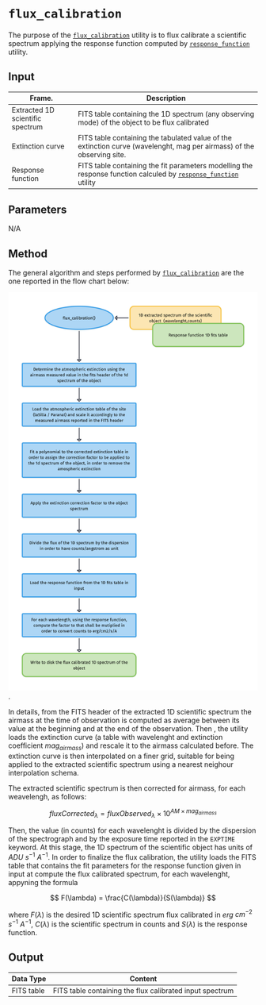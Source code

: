 # `flux_calibration` 

The purpose of the [`flux_calibration`](#soxspipe.commonutils.flux_calibration) utility is to flux calibrate a scientific spectrum applying the response function computed by [`response_function`](#soxspipe.commonutils.response_function) utility.


## Input

| Frame.                   | Description                                   | 
| ------------------------ | --------------------------------------------- |
| Extracted  1D scientific spectrum | FITS table containing the 1D spectrum (any observing mode) of the object to be flux calibrated |  
| Extinction curve | FITS table containing the tabulated value of the extinction curve (wavelenght, mag per airmass) of the observing site.|
| Response function | FITS table containing the fit parameters modelling the response function calculed by [`response_function`](#soxspipe.commonutils.response_function) utility |

## Parameters

N/A

## Method
The general algorithm and steps performed by [`flux_calibration`](#soxspipe.commonutils.flux_calibration) are the one reported in the flow chart below:

![](flux_calibration.png).

In details, from the FITS header of the extracted 1D scientific spectrum the airmass at the time of observation is computed as average between its value at the beginning and at the end of the observation.
Then , the utility loads the extinction curve (a table with wavelenght and extinction coefficient $mag_{airmass}$) and rescale it to the airmass calculated before. The extinction curve is then interpolated on a finer grid, suitable for being applied to the extracted scientific spectrum using a nearest neighour interpolation schema.

The extracted scientific spectrum is then corrected for airmass, for each weavelengh, as follows:

$$
fluxCorrected_{\lambda} = fluxObserved_{\lambda} \times 10^{AM \times mag_{airmass}}
$$ 

Then, the value (in counts) for each wavelenght is divided by the dispersion of the spectrograph and by the exposure time reported in the `EXPTIME` keyword. At this stage, the 1D spectrum of the scientific object has units of $ADU$ $s^{-1}$ $A^{-1}$. In order to finalize the flux calibration, the utility loads the FITS table that contains the fit parameters for the response function given in input at compute the flux calibrated spectrum, for each wavelenght, appyning the formula

$$
F(\lambda) = \frac{C(\lambda)}{S(\lambda)}
$$

where $F(\lambda)$ is the desired 1D scientific spectrum flux calibrated in $erg$ $cm^{-2}$ $s^{-1}$ ${A^{-1}}$, $C(\lambda)$ is the scientific spectrum in counts and $S(\lambda)$ is the response function.


## Output

| Data Type | Content |
| ------------------------ | --------------------------------------------- |
|FITS table |FITS table containing the flux calibrated input spectrum|